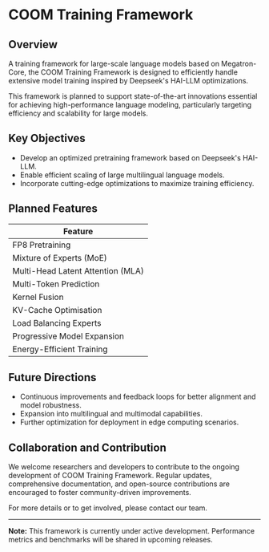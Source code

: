# COOM Training Framework

## Overview
A training framework for large-scale language models based on Megatron-Core, the COOM Training Framework is designed to efficiently handle extensive model training inspired by Deepseek's HAI-LLM optimizations. 

This framework is planned to support state-of-the-art innovations essential for achieving high-performance language modeling, particularly targeting efficiency and scalability for large models.

## Key Objectives
- Develop an optimized pretraining framework based on Deepseek's HAI-LLM.
- Enable efficient scaling of large multilingual language models.
- Incorporate cutting-edge optimizations to maximize training efficiency.

## Planned Features

| Feature                                |
|----------------------------------------|
| FP8 Pretraining                        |
| Mixture of Experts (MoE)               |
| Multi-Head Latent Attention (MLA)      |
| Multi-Token Prediction                 |
| Kernel Fusion                          |
| KV-Cache Optimisation                  |
| Load Balancing Experts                 |
| Progressive Model Expansion            |
| Energy-Efficient Training              |

## Future Directions
- Continuous improvements and feedback loops for better alignment and model robustness.
- Expansion into multilingual and multimodal capabilities.
- Further optimization for deployment in edge computing scenarios.

## Collaboration and Contribution
We welcome researchers and developers to contribute to the ongoing development of COOM Training Framework. Regular updates, comprehensive documentation, and open-source contributions are encouraged to foster community-driven improvements.

For more details or to get involved, please contact our team.

---

**Note:** This framework is currently under active development. Performance metrics and benchmarks will be shared in upcoming releases.
